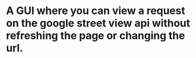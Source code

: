 A GUI where you can view a request on the google street view api without refreshing the page or changing the url. 
==============
